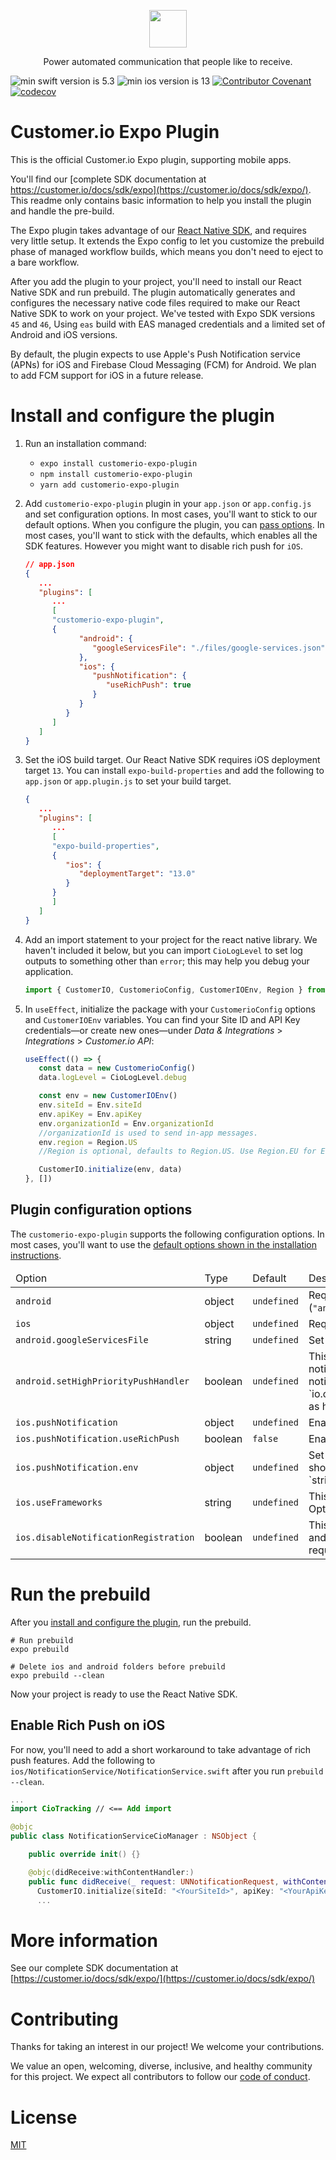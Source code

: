 <p align="center">
  <a href="https://customer.io">
    <img src="https://user-images.githubusercontent.com/6409227/144680509-907ee093-d7ad-4a9c-b0a5-f640eeb060cd.png" height="60">
  </a>
  <p align="center">Power automated communication that people like to receive.</p>
</p>

![min swift version is 5.3](https://img.shields.io/badge/min%20Swift%20version-5.3-orange)
![min ios version is 13](https://img.shields.io/badge/min%20iOS%20version-13-blue)
[![Contributor Covenant](https://img.shields.io/badge/Contributor%20Covenant-2.0-4baaaa.svg)](code_of_conduct.md)
[![codecov](https://codecov.io/gh/customerio/customerio-expo-plugin/branch/develop/graph/badge.svg?token=IZ9RP9XD1O)](https://codecov.io/gh/customerio/customerio-expo-plugin)

# Customer.io Expo Plugin

This is the official Customer.io Expo plugin, supporting mobile apps.

You'll find our [complete SDK documentation at https://customer.io/docs/sdk/expo](https://customer.io/docs/sdk/expo/). This readme only contains basic information to help you install the plugin and handle the pre-build.

The Expo plugin takes advantage of our [React Native SDK](https://github.com/customerio/customerio-reactnative), and requires very little setup. It extends the Expo config to let you customize the prebuild phase of managed workflow builds, which means you don't need to eject to a bare workflow.

After you add the plugin to your project, you'll need to install our React Native SDK and run prebuild. The plugin automatically generates and configures the necessary native code files required to make our React Native SDK to work on your project. We've tested with Expo SDK versions `45` and `46`, Using `eas` build with EAS managed credentials and a limited set of Android and iOS versions.

By default, the plugin expects to use Apple's Push Notification service (APNs) for iOS and Firebase Cloud Messaging (FCM) for Android. We plan to add FCM support for iOS in a future release.

# Install and configure the plugin

1. Run an installation command:
   * `expo install customerio-expo-plugin`
   * `npm install customerio-expo-plugin`
   * `yarn add customerio-expo-plugin`

1. Add `customerio-expo-plugin` plugin in your `app.json` or `app.config.js` and set configuration options. In most cases, you'll want to stick to our default options. When you configure the plugin, you can [pass options](#plugin-configuration-options). In most cases, you'll want to stick with the defaults, which enables all the SDK features. However you might want to disable rich push for `iOS`.
   ```json
   // app.json
   {
      ...
      "plugins": [
         ...
         [
         "customerio-expo-plugin",
         {
               "android": {
                  "googleServicesFile": "./files/google-services.json",
               },
               "ios": {
                  "pushNotification": {
                     "useRichPush": true
                  }
               }
            }
         ]
      ]
   }
   ```
1. Set the iOS build target. Our React Native SDK requires iOS deployment target `13`. You can install `expo-build-properties` and add the following to `app.json` or `app.plugin.js` to set your build target.

   ```json
   {
      ...
      "plugins": [
         ...
         [
         "expo-build-properties",
         {
            "ios": {
               "deploymentTarget": "13.0"
            }
         }
         ]
      ]
   }
   ```

1. Add an import statement to your project for the react native library. We haven't included it below, but you can import `CioLogLevel` to set log outputs to something other than `error`; this may help you debug your application.
   ```javascript
   import { CustomerIO, CustomerioConfig, CustomerIOEnv, Region } from ‘customerio-reactnative’;
   ```
1. In `useEffect`, initialize the package with your `CustomerioConfig` options and `CustomerIOEnv` variables. You can find your Site ID and API Key credentials—or create new ones—under *Data & Integrations* > *Integrations* > *Customer.io API*:
   ```javascript
   useEffect(() => {
      const data = new CustomerioConfig()
      data.logLevel = CioLogLevel.debug

      const env = new CustomerIOEnv()
      env.siteId = Env.siteId
      env.apiKey = Env.apiKey
      env.organizationId = Env.organizationId
      //organizationId is used to send in-app messages.
      env.region = Region.US
      //Region is optional, defaults to Region.US. Use Region.EU for EU-based workspaces.

      CustomerIO.initialize(env, data)
   }, [])
   ```
## Plugin configuration options

The `customerio-expo-plugin` supports the following configuration options. In most cases, you'll want to use the [default options shown in the installation instructions](#install-and-configure-the-plugin).

<table class="settings-table mrg-t-lg">
    <thead>
        <tr>
            <td>Option</td>
            <td>Type</td>
            <td>Default</td>
            <td>Description</td>
        </tr>
    </thead>
    <tbody>
        <tr>
            <td><code>android</code></td>
            <td>object</td>
            <td><code>undefined</code></td>
            <td>Required if you want to setup Android even if it is empty. Eg (<code>"android": {}</code>).</td>
        </tr>
        <tr>
            <td><code>ios</code></td>
            <td>object</td>
            <td><code>undefined</code></td>
            <td>Required if you want to setup iOS even if it is empty. Eg (<code>"ios": {}</code>).</td>
        </tr>
        <tr>
            <td><code>android.googleServicesFile</code></td>
            <td>string</td>
            <td><code>undefined</code></td>
            <td>Set the path to your <code>google-services.json</code> file.</td>
        </tr>
        <tr>
            <td><code>android.setHighPriorityPushHandler</code></td>
            <td>boolean</td>
            <td><code>undefined</code></td>
            <td>This is optional, if you choose to use a 3rd party plugin to handle notification permissions, but want our SDK to handle the notifications, this sets `io.customer.messagingpush.CustomerIOFirebaseMessagingService` as high priority.</td>
        </tr>
        <tr>
            <td><code>ios.pushNotification</code></td>
            <td>object</td>
            <td style="white-space:nowrap;"><code>undefined</code></td>
            <td>Enables push notifications for iOS, even if it is an empty object</td>
        </tr>
        <tr>
            <td style="white-space:nowrap;"><code>ios.pushNotification.useRichPush</code></td>
            <td>boolean</td>
            <td><code>false</code></td>
            <td>Enables rich push for iOS</td>
        </tr>
        <tr>
            <td style="white-space:nowrap;"><code>ios.pushNotification.env</code></td>
            <td>object</td>
            <td><code>undefined</code></td>
            <td>Set environment variables to use for rich push workaround. This field should be filled when enabling rich push. Expected values: `siteId`: `string`,`apiKey`: `string`, `region`: `us` or `eu`</td>
        </tr>
        <tr>
            <td style="white-space:nowrap;"><code>ios.useFrameworks</code></td>
            <td>string</td>
            <td><code>undefined</code></td>
            <td>This is optional, it allows the plugin to work with static libraries. Options are <code>static</code> and <code>dynamic</code></td>
        </tr>
        <tr>
            <td style="white-space:nowrap;"><code>ios.disableNotificationRegistration</code></td>
            <td>boolean</td>
            <td><code>undefined</code></td>
            <td>This is optional, it removes the the `registerPushNotification` handler and allows you to use any 3rd party plugin to handle the permission request </td>
        </tr>
    </tbody>
</table>

# Run the prebuild

After you [install and configure the plugin](#install-and-configure-the-plugin), run the prebuild.

```shell
# Run prebuild
expo prebuild

# Delete ios and android folders before prebuild
expo prebuild --clean
```
Now your project is ready to use the React Native SDK.

## Enable Rich Push on iOS
For now, you'll need to add a short workaround to take advantage of rich push features. Add the following to `ios/NotificationService/NotificationService.swift` after you run `prebuild --clean`.

```swift
...
import CioTracking // <== Add import

@objc
public class NotificationServiceCioManager : NSObject {

    public override init() {}

    @objc(didReceive:withContentHandler:)
    public func didReceive(_ request: UNNotificationRequest, withContentHandler contentHandler: @escaping (UNNotificationContent) -> Void) {
      CustomerIO.initialize(siteId: "<YourSiteId>", apiKey: "<YourApiKey>", region: Region.US) // <== Workaround code
      ...
```

# More information

See our complete SDK documentation at [https://customer.io/docs/sdk/expo/](https://customer.io/docs/sdk/expo/)

# Contributing

Thanks for taking an interest in our project! We welcome your contributions.

We value an open, welcoming, diverse, inclusive, and healthy community for this project. We expect all  contributors to follow our [code of conduct](CODE_OF_CONDUCT.md).

# License

[MIT](LICENSE)